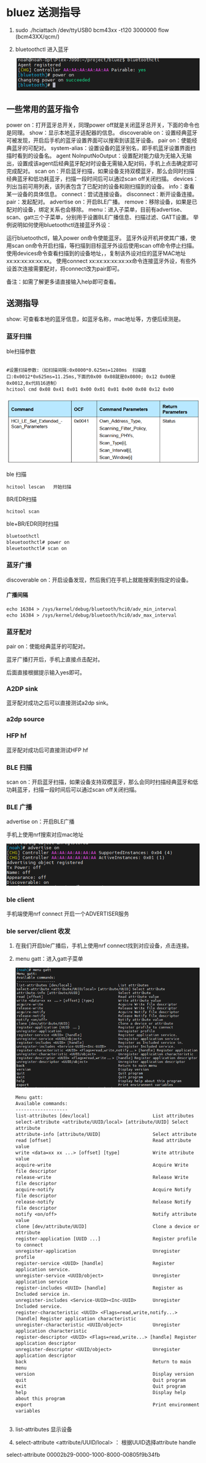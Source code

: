# bluez 送测指导

1. sudo ./hciattach /dev/ttyUSB0 bcm43xx -t120 3000000 flow     (bcm43XX/qcm/)

2. bluetoothctl 进入蓝牙

    ![image-20230328141704365](./img/image-20230328141704365.png)

   

## 一些常用的蓝牙指令

power on：打开蓝牙总开关，同理power off就是关闭蓝牙总开关，下面的命令也是同理。
show：显示本地蓝牙适配器的信息。
discoverable on：设置经典蓝牙可被发现，开启后手机的蓝牙设置界面可以搜索到该蓝牙设备。
pair on：使能经典蓝牙的可配对。
system-alias：设置设备的蓝牙别名，即手机蓝牙设置界面扫描时看到的设备名。
agent NoInputNoOutput：设置配对能力级为无输入无输出，设置成该agent后经典蓝牙配对时设备无需输入配对码，手机上点击确定即可完成配对。
scan on：开启蓝牙扫描，如果设备支持双模蓝牙，那么会同时扫描经典蓝牙和低功耗蓝牙，扫描一段时间后可以通过scan off关闭扫描。
devices：列出当前可用列表，该列表包含了已配对的设备和刚扫描到的设备。
info：查看某一设备的具体信息。
connect：尝试连接设备。
disconnect：断开设备连接。
pair：发起配对。
advertise on：开启BLE广播。
remove：移除设备，如果是已配对的设备，绑定关系也会移除。
menu：进入子菜单，目前有advertise、scan、gatt三个子菜单，分别用于设置BLE广播信息、扫描过滤、GATT设置。
举例说明如何使用bluetoothctl连接蓝牙外设：

运行bluetoothctl，输入power on命令使能蓝牙。
蓝牙外设开机并使其广播，使用scan on命令开启扫描，等扫描到目标蓝牙外设后使用scan off命令停止扫描。
使用devices命令查看扫描到的设备地址，，复制该外设对应的蓝牙MAC地址xx:xx:xx:xx:xx:xx。
使用connect xx:xx:xx:xx:xx:xx命令连接蓝牙外设，有些外设首次连接需要配对，将connect改为pair即可。



备注：如需了解更多请直接输入help即可查看。



## 送测指导

show: 可查看本地的蓝牙信息，如蓝牙名称，mac地址等，方便后续测是。

### 蓝牙扫描

ble扫描参数

```shell

#设置扫描参数:（如扫描间隔:0x0800*0.625ms=1280ms  扫描窗口:0x0012*0x625ms=11.25ms,下面的0x00 0x08就是0x0800; 0x12 0x00是0x0012,0x代码16进制）
hcitool cmd 0x08 0x41 0x01 0x00 0x01 0x01 0x00 0x08 0x12 0x00 
```

![image-20230815113516962](./img/image-20230815113516962.png)

ble 扫描

```
hcitool lescan   开始扫描
```

BR/EDR扫描

```
hcitool scan
```

ble+BR/EDR同时扫描

```
bluetoothctl
bleuetoothctl# power on
bleuetoothctl# scan on
```



### 蓝牙广播

discoverable on：开启设备发现，然后我们在手机上就能搜索到指定的设备。

#### 广播间隔

```
echo 16384 > /sys/kernel/debug/bluetooth/hci0/adv_min_interval
echo 16384 > /sys/kernel/debug/bluetooth/hci0/adv_max_interval
```

### 蓝牙配对

pair on：使能经典蓝牙的可配对。

蓝牙广播打开后，手机上直接点击配对。

后面直接根据提示输入yes即可。

### A2DP sink 

蓝牙配对成功之后可以直接测试a2dp sink。

### a2dp source



### HFP hf

蓝牙配对成功后可直接测试HFP hf



### BLE 扫描

scan on：开启蓝牙扫描，如果设备支持双模蓝牙，那么会同时扫描经典蓝牙和低功耗蓝牙，扫描一段时间后可以通过scan off关闭扫描。



### BLE 广播

advertise on：开启BLE广播

手机上使用nrf搜索对应mac地址

![image-20230328144707178](./img/image-20230328144707178.png)



### ble client

手机端使用nrf connect 开启一个ADVERTISER服务



### ble server/client 收发

1. 在我们开启ble广播后，手机上使用nrf connect找到对应设备，点击连接。

2. menu gatt：进入gatt子菜单

   ![image-20230328150204273](./img/image-20230328150204273.png)

   ```
   Menu gatt:
   Available commands:
   -------------------
   list-attributes [dev/local]                       List attributes
   select-attribute <attribute/UUID/local> [attribute/UUID] Select attribute
   attribute-info [attribute/UUID]                   Select attribute
   read [offset]                                     Read attribute value
   write <data=xx xx ...> [offset] [type]            Write attribute value
   acquire-write                                     Acquire Write file descriptor
   release-write                                     Release Write file descriptor
   acquire-notify                                    Acquire Notify file descriptor
   release-notify                                    Release Notify file descriptor
   notify <on/off>                                   Notify attribute value
   clone [dev/attribute/UUID]                        Clone a device or attribute
   register-application [UUID ...]                   Register profile to connect
   unregister-application                            Unregister profile
   register-service <UUID> [handle]                  Register application service.
   unregister-service <UUID/object>                  Unregister application service
   register-includes <UUID> [handle]                 Register as Included service in.
   unregister-includes <Service-UUID><Inc-UUID>      Unregister Included service.
   register-characteristic <UUID> <Flags=read,write,notify...> [handle] Register application characteristic
   unregister-characteristic <UUID/object>           Unregister application characteristic
   register-descriptor <UUID> <Flags=read,write...> [handle] Register application descriptor
   unregister-descriptor <UUID/object>               Unregister application descriptor
   back                                              Return to main menu
   version                                           Display version
   quit                                              Quit program
   exit                                              Quit program
   help                                              Display help about this program
   export                                            Print environment variables
   
   
   ```

3. list-attributes 显示设备
4. select-attribute <attribute/UUID/local> ： 根据UUID选择attribute handle

select-attribute  00002b29-0000-1000-8000-00805f9b34fb

